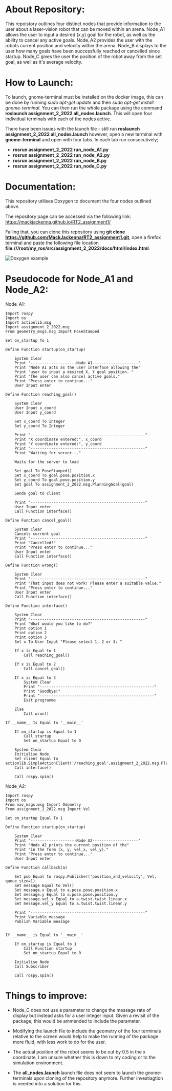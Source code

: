 # About Repository:
This repoistory outlines four distinct nodes that provide information to the user about a laser-vision robot that can be moved within an arena. Node_A1 allows the user to input a desired (x,y) goal for the robot, as well as the ability to cancel any active goals. Node_A2 provides the user with the robots current position and velocity within the arena. Node_B displays to the user how many goals have been successfully reached or cancelled since startup. Node_C gives the user the position of the robot away from the set goal, as well as it's average velocity.

# How to Launch:
To launch, gnome-terminal must be installed on the docker image, this can be done by running *sudo apt-get update* and then *sudo apt-get install gnome-terminal*. You can then run the whole package using the command **roslaunch assignment_2_2022 all_nodes.launch**. This will open four individual terminals with each of the nodes active.

There have been issues with the launch file - still run **roslaunch assignment_2_2022 all_nodes.launch** however, open a new terminal with **gnome-terminal** and open with four tabs. In each tab run consecutively; 
* **rosrun assignment_2_2022 run_node_A1.py** 
* **rosrun assignment_2_2022 run_node_A2.py** 
* **rosrun assignment_2_2022 run_node_B.py** 
* **rosrun assignment_2_2022 run_node_C.py**

# Documentation:

This repository utilises Doxygen to document the four nodes outlined above.

The repository page can be accessed via the following link: https://mackjackenna.github.io/RT2_assignment1/

Failing that, you can clone this repository using **git clone https://github.com/MackJackenna/RT2_assignment1.git**, open a firefox terminal and paste the following file location **file:///root/my_ros/src/assignment_2_2022/docs/html/index.html**.

![Doxygen example](https://github.com/MackJackenna/RT2_assignment1/assets/114581476/0d0f1404-0271-442f-a7c6-600ac9367a11)

# Pseudocode for Node_A1 and Node_A2:
Node_A1:

    Import rospy
    Import os
    Import actionlib.msg
    Import assignment_2_2022.msg
    From geometry_msgs.msg Import PoseStamped

    Set on_startup To 1
    
    Define Function startup(on_startup)
	
	    System Clear
	    Print "--------------------Node A1--------------------"
	    Print "Node A1 acts as the user interface allowing the"
	    Print "user to input a desired X, Y goal position. "
	    Print "The user can also cancel active goals."
	    Print "Press enter to continue..."
	    User Input enter

    Define Function reaching_goal()

	    System Clear
	    User Input x_coord
	    User Input y_coord

	    Set x_coord To Integer
	    Set y_coord To Integer

	    Print "--------------------------------------------------"
	    Print "X coordinate entered:", x_coord
	    Print "Y coordinate entered:", y_coord
	    Print "--------------------------------------------------"
	    Print "Waiting for server..."
	
	    Waits for the server to load

	    Set goal To PoseStamped()
	    Set x_coord To goal.pose.position.x
	    Set y_coord To goal.pose.position.y
	    Set goal To assignment_2_2022.msg.PlanningGoal(goal)

	    Sends goal to client

	    Print "--------------------------------------------------"
	    User Input enter
	    Call Function interface()

    Define Function cancel_goal()

	    System Clear
	    Cancels current goal
	    Print "--------------------------------------------------"
	    Print "Cancelled!"
	    Print "Press enter to continue..."
	    User Input enter
	    Call Function interface()

    Define Function wrong()
	
	    System Clear
	    Print "--------------------------------------------------"
	    Print "That input does not work! Please enter a suitable value."
	    Print "Press enter to continue..."
	    User Input enter
	    Call Function interface()

    Define Function interface()

	    System Clear
	    Print "--------------------------------------------------"
	    Print "What would you like to do?"
	    Print option 1
	    Print option 2
	    Print option 3
	    Set x To User Input "Please select 1, 2 or 3: "

	    If x is Equal to 1
		    Call reaching_goal()

	    If x is Equal to 2
		    Call cancel_goal()

	    If x is Equal to 3
		    System Clear
		    Print "--------------------------------------------------"
		    Print "Goodbye!"
		    Print "--------------------------------------------------"
		    Exit programme

	    Else
		    Call wron()

    If __name__ Is Equal to '__main__'
	
	    If on_startup is Equal to 1
		    Call startup
		    Set on_startup Equal to 0
	
	    System Clear
	    Initialise Node
	    Set client Equal to actionlib.SimpleActionClient('/reaching_goal',assignment_2_2022.msg.PlanningAction)
	    Call interface()

	    Call rospy.spin()
       
Node_A2:

    Import rospy
    Import os
    From nav_msgs.msg Import Odometry
    From assignment_2_2022.msg Import Vel

    Set on_startup Equal To 1
 
    Define Function startup(on_startup)
	
	    System Clear
	    Print "--------------------Node A2--------------------"
	    Print "Node A2 prints the current position of the"
	    Print "in the form (x, y, vel_x, vel_y)."
	    Print "Press enter to continue..."
	    User Input enter

    Define Function callback(a)
	
	    Set pub Equal to rospy.Publisher('position_and_velocity', Vel, queue_size=1)
	    Set message Equal to Vel()
	    Set message.x Equal to a.pose.pose.position.x
	    Set message.y Equal to a.pose.pose.position.y
	    Set message.vel_x Equal to a.twist.twist.linear.x
	    Set message.vel_y Equal to a.twist.twist.linear.y

	    Print "--------------------------------------------------"
	    Print Variable message
	    Publish Variable message


    If __name__ is Equal to '__main__'
	
	    If on_startup is Equal to 1
		    Call Function startup
		    Set on_startup Equal to 0
	
	    Initialise Node
	    Call Subscriber

	    Call rospy.spin()
	    
# Things to improve:
* Node_C does not use a parameter to change the message rate of display but instead asks for a user integer input. Given a revisit of the package, this would be ammended to include the parameter.

* Modifying the launch file to include the geometry of the four terminals relative to the screen would help to make the running of the package more fluid, with less work to do for the user.

* The actual position of the robot seems to be out by 0.5 in the x coordinate, I am unsure whether this is down to my coding or to the simulation environment.

* The **all_nodes.launch** launch file does not seem to launch the gnome-terminals upon cloning of the repository anymore. Further investiagtion is needed into a solution for this.

	
	
